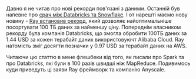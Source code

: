 Давно я не читав про нові рекорди пов'язані з даними. Останній був напевне про [срач між Databricks та Snowflake](https://t.me/bigdatadriven/105). І от нарешті маємо нову новину - [Ray встановив рекорд](https://www.anyscale.com/blog/ray-breaks-the-usd1-tb-barrier-as-the-worlds-most-cost-efficient-sorting), який дозволяє найоптимальніше посортувати 100 ТБ даних за найменшу ціну. Попереднім власником рекорду була компанія Databricks, що змогла обробити 100ТБ даних за 1.44 USD за кожен терабайт даних використовуючт Alibaba Cloud. Ray натомість зміг досягти позначки у 0.97 USD за терабайт даних на AWS.

Читаючи цю статтю в мене флешбеки від того, як писали про Spark та про Databricks, які були в 100 разів швидші ніж MapReduce. Подивимось куди приведуть ці заяви Ray фреймворк та компанію Anyscale.
